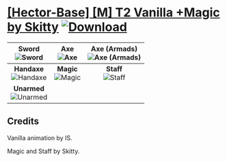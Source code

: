 # [\[Hector-Base\] \[M\] T2 Vanilla +Magic by Skitty](https://git.io/JisS4) [![Download](https://img.shields.io/badge/Download--red?style=social&logo=github)](https://git.io/JisSE)

| <b>Sword</b><br/><img alt="Sword" src="https://git.io/Jis1j"/> | <b>Axe</b><br/><img alt="Axe" src="https://git.io/JisPQ"/> | <b>Axe (Armads)</b><br/><img alt="Axe (Armads)" src="https://git.io/JisiZ"/> |
| :---: | :---: | :---: |
| <b>Handaxe</b><br/><img alt="Handaxe" src="https://git.io/Jis1q"/> | <b>Magic</b><br/><img alt="Magic" src="https://git.io/Jis1d"/> | <b>Staff</b><br/><img alt="Staff" src="https://git.io/JisPM"/> |
| <b>Unarmed</b><br/><img alt="Unarmed" src="https://git.io/JisP0"/> |

## Credits

Vanilla animation by IS.

Magic and Staff by Skitty.

